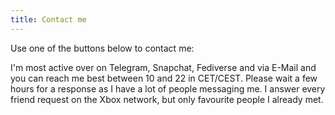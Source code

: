 ```yaml
---
title: Contact me
---
```

Use one of the buttons below to contact me:

<a href="https://koyu.space/@koyuchan" target="_blank" class="social" rel="me noopener"><i class="fa fa-mastodon"></i></a> <a href="https://t.me/bubblineyuri" class="social" target="_blank" rel="noopener"><i class="fa fa-telegram"></i></a> <a href="https://www.snapchat.com/add/bubblineyuri" class="social" target="_blank" rel="noopener"><i class="fa fa-snapchat-ghost"></i></a> <a href="https://matrix.to/#/@koyu:leftism.su" class="social" target="_blank" rel="noopener"><i class="fa fa-matrix-org"></i></a> <a href="http://live.xbox.com/Profile?Gamertag=bubblineyuri" class="social" target="_blank" rel="noopener"><i class="fab fa-xbox"></i></a> <a href="mailto:me@koyu.space" class="social" rel="noopener"><i class="fa fa-envelope"></i></a>

I'm most active over on Telegram, Snapchat, Fediverse and via E-Mail and you can reach me best between 10 and 22 in CET/CEST. Please wait a few hours for a response as I have a lot of people messaging me. I answer every friend request on the Xbox network, but only favourite people I already met.